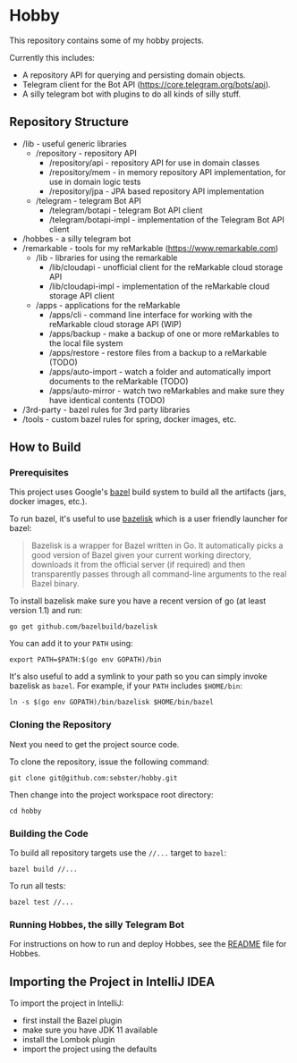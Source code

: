 # Hobby

This repository contains some of my hobby projects.

Currently this includes:

-   A repository API for querying and persisting domain objects.
-   Telegram client for the Bot API (https://core.telegram.org/bots/api).
-   A silly telegram bot with plugins to do all kinds of silly stuff.

## Repository Structure

-   /lib - useful generic libraries
    -   /repository - repository API
        -   /repository/api - repository API for use in domain classes
        -   /repository/mem - in memory repository API implementation, for use in domain logic tests
        -   /repository/jpa - JPA based repository API implementation
    -   /telegram - telegram Bot API
        -   /telegram/botapi - telegram Bot API client
        -   /telegram/botapi-impl - implementation of the Telegram Bot API client
-   /hobbes - a silly telegram bot
-   /remarkable - tools for my reMarkable (https://www.remarkable.com)
    -   /lib - libraries for using the remarkable
        -   /lib/cloudapi - unofficial client for the reMarkable cloud storage API
        -   /lib/cloudapi-impl - implementation of the reMarkable cloud storage API client
    -   /apps - applications for the reMarkable
        -   /apps/cli - command line interface for working with the reMarkable cloud storage API (WIP)
        -   /apps/backup - make a backup of one or more reMarkables to the local file system
        -   /apps/restore - restore files from a backup to a reMarkable (TODO)
        -   /apps/auto-import - watch a folder and automatically import documents to the reMarkable (TODO)
        -   /apps/auto-mirror - watch two reMarkables and make sure they have identical contents (TODO)
-   /3rd-party - bazel rules for 3rd party libraries
-   /tools - custom bazel rules for spring, docker images, etc.

## How to Build

### Prerequisites

This project uses Google's [bazel](https://bazel.build/) build system to build
all the artifacts (jars, docker images, etc.).

To run bazel, it's useful to use [bazelisk](https://github.com/bazelbuild/bazelisk)
which is a user friendly launcher for bazel:

> Bazelisk is a wrapper for Bazel written in Go. It automatically picks a
> good version of Bazel given your current working directory, downloads it
> from the official server (if required) and then transparently passes
> through all command-line arguments to the real Bazel binary.

To install bazelisk make sure you have a recent version of go (at least version 1.1) and run:

```shell script
go get github.com/bazelbuild/bazelisk
```

You can add it to your `PATH` using:

```shell script
export PATH=$PATH:$(go env GOPATH)/bin
```

It's also useful to add a symlink to your path so you can simply invoke
bazelisk as `bazel`. For example, if your `PATH` includes `$HOME/bin`:

```shell script
ln -s $(go env GOPATH)/bin/bazelisk $HOME/bin/bazel
```

### Cloning the Repository

Next you need to get the project source code.

To clone the repository, issue the following command:

```shell script
git clone git@github.com:sebster/hobby.git
```

Then change into the project workspace root directory:

```shell script
cd hobby
```

### Building the Code

To build all repository targets use the `//...` target to `bazel`:

```shell script
bazel build //...
```

To run all tests:

```shell script
bazel test //...
```

### Running Hobbes, the silly Telegram Bot

For instructions on how to run and deploy Hobbes, see
the [README](hobbes/README.md) file for Hobbes.

## Importing the Project in IntelliJ IDEA

To import the project in IntelliJ:

-   first install the Bazel plugin
-   make sure you have JDK 11 available
-   install the Lombok plugin
-   import the project using the defaults
